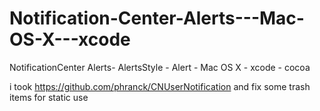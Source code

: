 Notification-Center-Alerts---Mac-OS-X---xcode
=============================================

NotificationCenter Alerts- AlertsStyle - Alert - Mac OS X - xcode - cocoa

i took https://github.com/phranck/CNUserNotification
and fix some trash items for static use
